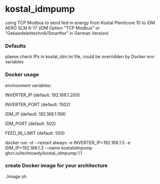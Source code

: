 # kostal_idmpump
using TCP Modbus to send fed-in energy from Kostal Plenticore 10 to iDM AERO SLM 6-17
(iDM Option "TCP Modbus" or "Gebaedeleittechnik/Smartfox" in German Version)

### Defaults
plaese check IPs in kostal_idm.ini file, could be overridden by Docker env variables

### Docker usage

environment variables:

INVERTER_IP (default: 192.168.1.200)

INVERTER_PORT (default: 1502)

IDM_IP (default: 192.168.1.199)

IDM_PORT (default: 502)

FEED_IN_LIMIT (default: 500)

docker run -d --restart always -e INVERTER_IP=192.168.1.5 -e IDM_IP=192.168.1.3 --name kostalidmpump ghcr.io/techrowdy/kostal_idmpump:1.1

### create Docker image for your architecture
./image.sh
